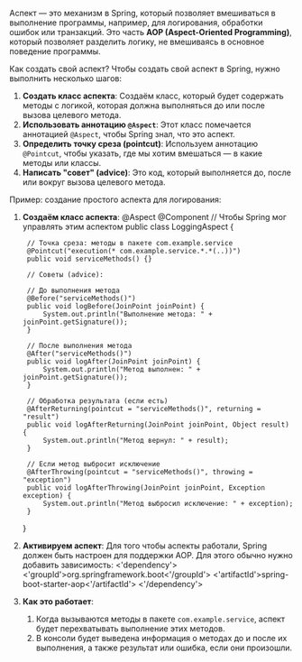 Аспект — это механизм в Spring, который позволяет вмешиваться в выполнение программы, например, для логирования, обработки ошибок или транзакций. Это часть **AOP (Aspect-Oriented Programming)**, который позволяет разделить логику, не вмешиваясь в основное поведение программы.

Как создать свой аспект?
Чтобы создать свой аспект в Spring, нужно выполнить несколько шагов:
1. **Создать класс аспекта**: Создаём класс, который будет содержать методы с логикой, которая должна выполняться до или после вызова целевого метода.
2. **Использовать аннотацию `@Aspect`**: Этот класс помечается аннотацией `@Aspect`, чтобы Spring знал, что это аспект.
3. **Определить точку среза (pointcut)**: Используем аннотацию `@Pointcut`, чтобы указать, где мы хотим вмешаться — в какие методы или классы.
4. **Написать "совет" (advice)**: Это код, который выполняется до, после или вокруг вызова целевого метода.

Пример: создание простого аспекта для логирования:
1. **Создаём класс аспекта**:
   @Aspect
	@Component  // Чтобы Spring мог управлять этим аспектом
	public class LoggingAspect {
	
	    // Точка среза: методы в пакете com.example.service
	    @Pointcut("execution(* com.example.service.*.*(..))")
	    public void serviceMethods() {}
	
	    // Советы (advice):
	    
	    // До выполнения метода
	    @Before("serviceMethods()")
	    public void logBefore(JoinPoint joinPoint) {
	        System.out.println("Выполнение метода: " + joinPoint.getSignature());
	    }
	
	    // После выполнения метода
	    @After("serviceMethods()")
	    public void logAfter(JoinPoint joinPoint) {
	        System.out.println("Метод выполнен: " + joinPoint.getSignature());
	    }
	
	    // Обработка результата (если есть)
	    @AfterReturning(pointcut = "serviceMethods()", returning = "result")
	    public void logAfterReturning(JoinPoint joinPoint, Object result) {
	        System.out.println("Метод вернул: " + result);
	    }
	
	    // Если метод выбросит исключение
	    @AfterThrowing(pointcut = "serviceMethods()", throwing = "exception")
	    public void logAfterThrowing(JoinPoint joinPoint, Exception exception) {
	        System.out.println("Метод выбросил исключение: " + exception);
	    }
	}

2. **Активируем аспект**:
	Для того чтобы аспекты работали, Spring должен быть настроен для поддержки AOP. Для этого обычно нужно добавить зависимость:
	<'dependency'>
		 <'groupId'>org.springframework.boot<'/groupId'> 
		 <'artifactId'>spring-boot-starter-aop<'/artifactId'>
	 <'/dependency'>

3. **Как это работает**:
	1) Когда вызываются методы в пакете `com.example.service`, аспект будет перехватывать выполнение этих методов.
	2) В консоли будет выведена информация о методах до и после их выполнения, а также результат или ошибка, если они произошли.